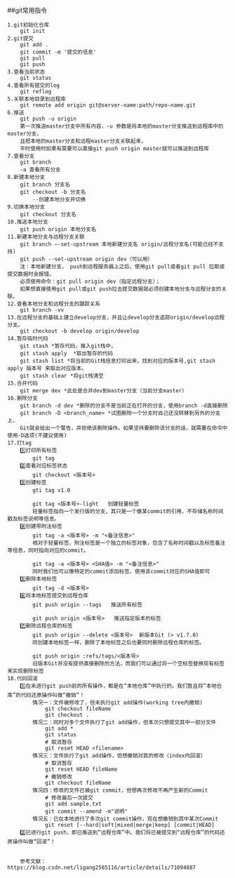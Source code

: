 ##git常用指令

    1.git初始化仓库
        git init
    2.git提交
        git add .
        git commit -m '提交的信息'
        git pull
        git push
    3.查看当前状态
        git status
    4.查看所有提交的log
        git reflog
    5.关联本地目录到远程库
        git remote add origin git@server-name:path/repo-name.git
    6.推送
        git push -u origin
        第一次推送master分支中所有内容，-u 参数是将本地的master分支推送到远程库中的master分支，
        且把本地的master分支和远程master分支关联起来，
        平时使用时如果有需要可以直接git push origin master就可以推送到远程库
    7.查看分支
        git branch
        -a 查看所有分支
    8.新建本地分支
        git branch 分支名
        git checkout -b 分支名 
            --创建本地分支并切换
    9.切换本地分支
        git checkout 分支名
    10.推送本地分支
        git push origin 本地分支名
    11.新建本地分支与远程分支关联
        git branch –-set-upstream 本地新建分支名 origin/远程分支名(可能已经不支持)
        git push --set-upstream origin dev（可以用）
        注：本地新建分支， push到远程服务器上之后，使用git pull或者git pull 拉取或提交数据时会报错，
        必须使用命令：git pull origin dev（指定远程分支）；
        如果想直接使用git pull或git push拉去提交数据就必须创建本地分支与远程分支的关联。
    12.查看本地分支和远程分支的跟踪关系
        git branch -vv
    13.在远程分支的基础上建立develop分支，并且让develop分支追踪origin/develop远程分支。
        git checkout -b develop origin/develop
    14.暂存临时代码
        git stash *暂存代码，推入git栈中，
        git stash apply  *取出暂存的代码
        git stash list *将当前的Git栈信息打印出来，找到对应的版本号,git stash apply 版本号 来取出对应版本。
        git stash clear *将git栈清空
    15.合并代码
        git merge dev *此处是合并dev到master分支（当前分支master）
    16.删除分支
        git branch -d dev *删除的分支不是当前正在打开的分支，使用branch -d直接删除
        git branch -D <branch_name> *试图删除一个分支时自己还没转移到另外的分支上，
        Git就会给出一个警告，并拒绝该删除操作。如果坚持要删除该分支的话，就需要在命令中使用-D选项(不建议使用)
    17.打tag
        1️⃣打印所有标签
            git tag
        2️⃣查看对应标签状态
            git checkout <版本号>
        3️⃣创建标签
            gti tag v1.0

            git tag <版本号>-light   创建轻量标签
            轻量标签指向一个发行版的分支，其只是一个像某commit的引用，不存储名称时间戳及标签说明等信息。
        4️⃣创建带附注标签
            git tag -a <版本号> -m "<备注信息>"
            相对于轻量标签，附注标签是一个独立的标签对象，包含了名称时间戳以及标签备注等信息，同时指向对应的commit。

            git tag -a <版本号> <SHA值> -m "<备注信息>"
            同时我们也可以像特定的commit添加标签，使用该commit对应的SHA值即可
        5️⃣删除本地标签
            git tag -d <版本号>
        6️⃣将本地标签提交到远程仓库
            git push origin --tags   推送所有标签

            git push origin <版本号>   推送指定版本的标签
        7️⃣删除远程仓库的标签
            git push origin --delete <版本号>  新版本Git (> v1.7.0)
            同创建本地标签一样，删除了本地标签之后也要同时删除远程仓库的标签。

            git push origin :refs/tags/<版本号>
            旧版本Git并没有提供直接删除的方法，而我们可以通过将一个空标签替换现有标签来实现删除标签
    18.代码回滚
        1️⃣在未进行git push前的所有操作，都是在“本地仓库”中执行的。我们暂且将“本地仓库”的代码还原操作叫做“撤销”！
            情况一：文件被修改了，但未执行git add操作(working tree内撤销) 
                git checkout fileName
                git checkout .
            情况二：同时对多个文件执行了git add操作，但本次只想提交其中一部分文件
                git add *
                git status
                # 取消暂存
                git reset HEAD <filename>
            情况三：文件执行了git add操作，但想撤销对其的修改（index内回滚）
                # 取消暂存
                git reset HEAD fileName
                # 撤销修改
                git checkout fileName
            情况四：修改的文件已被git commit，但想再次修改不再产生新的Commit
                # 修改最后一次提交 
                git add sample.txt
                git commit --amend -m"说明"
            情况五：已在本地进行了多次git commit操作，现在想撤销到其中某次Commit
                git reset [--hard|soft|mixed|merge|keep] [commit|HEAD]
        2️⃣已进行git push，即已推送到“远程仓库”中。我们将已被提交到“远程仓库”的代码还原操作叫做“回滚”！
            

        参考文献：https://blog.csdn.net/ligang2585116/article/details/71094887